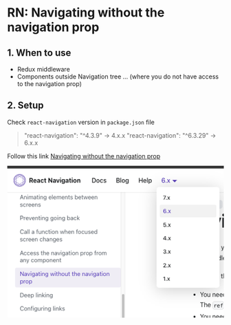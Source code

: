 # RN: Navigating without the navigation prop

## 1. When to use
- Redux middleware
- Components outside Navigation tree
... (where you do not have access to the navigation prop)

## 2. Setup

Check `react-navigation` version in `package.json` file

> "react-navigation": "^4.3.9" -> 4.x.x
> "react-navigation": "^6.3.29" -> 6.x.x

Follow this link [Navigating without the navigation prop](https://reactnavigation.org/docs/navigating-without-navigation-prop)

![](/images/Screenshot%202024-05-08%20at%2009.01.05.png)